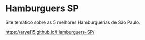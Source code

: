 # Hamburguers SP
 Site temático sobre as 5 melhores Hamburguerias de São Paulo.
 
https://aryel15.github.io/Hamburguers-SP/

